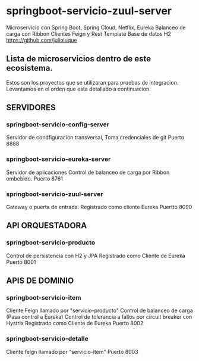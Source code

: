 # springboot-servicio-zuul-server
Microservicio con Spring Boot, Spring Cloud, Netflix, Eureka Balanceo de carga con Ribbon Clientes Feign y Rest Template Base de datos H2
https://github.com/julioluque

## Lista de microservicios dentro de este ecosistema.
Estos son los proyectos que se utilizaran para pruebas de integracion. 
Levantamos en el orden que esta detallado a continuacion.

## SERVIDORES
### springboot-servicio-config-server
Servidor de condfiguracion transversal, Toma credenciales de git
Puerto 8888

### springboot-servicio-eureka-server
Servidor de aplicaciones
Control de balanceo de carga por Ribbon embebido.
Puerto 8761

### springboot-servicio-zuul-server
Gateway o puerta de entrada.
Registrado como cliente Eureka
Puertto 8090


## API ORQUESTADORA
### springboot-servicio-producto
Control de persistencia con H2 y JPA
Registrado como Cliente de Eureka
Puerto 8001

## APIS DE DOMINIO
### springboot-servicio-item
Cliente Feign llamado por "servicio-producto"
Control de balanceo de carga (Pasa control a Eureka)
Control de tolerancia a fallos por circuit breaker con Hystrix
Registrado como Cliente de Eureka
Puerto 8002


### springboot-servicio-detalle
Cliente feign llamado por "servicio-item"
Puerto 8003
